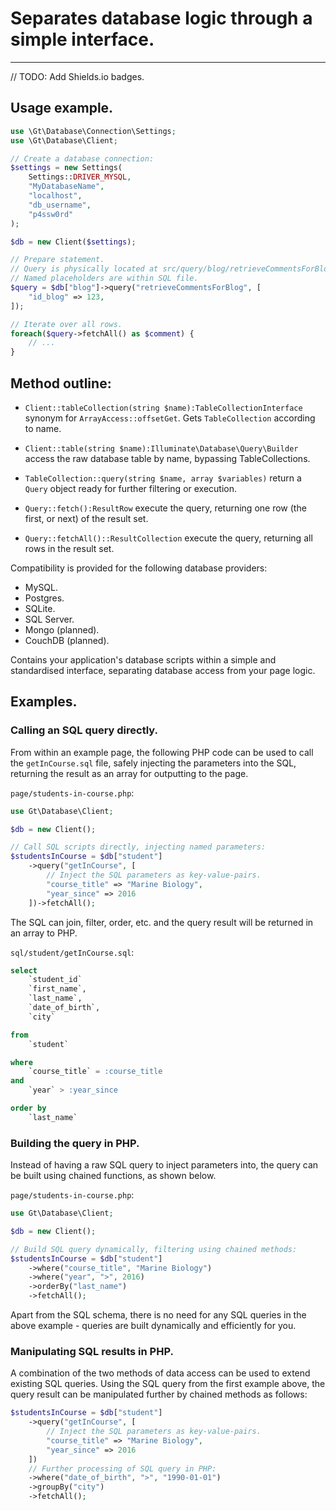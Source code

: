 # Separates database logic through a simple interface.

***

// TODO: Add Shields.io badges.

## Usage example.

```php
use \Gt\Database\Connection\Settings;
use \Gt\Database\Client;

// Create a database connection:
$settings = new Settings(
	Settings::DRIVER_MYSQL,
	"MyDatabaseName",
	"localhost",
	"db_username",
	"p4ssw0rd"
);

$db = new Client($settings);

// Prepare statement.
// Query is physically located at src/query/blog/retrieveCommentsForBlog.sql
// Named placeholders are within SQL file.
$query = $db["blog"]->query("retrieveCommentsForBlog", [
	"id_blog" => 123,
]);

// Iterate over all rows.
foreach($query->fetchAll() as $comment) {
	// ...
}

```

## Method outline:

+ `Client::tableCollection(string $name):TableCollectionInterface` synonym for `ArrayAccess::offsetGet`. Gets `TableCollection` according to name.
+ `Client::table(string $name):Illuminate\Database\Query\Builder` access the raw database table by name, bypassing TableCollections.

+ `TableCollection::query(string $name, array $variables)` return a `Query` object ready for further filtering or execution.

+ `Query::fetch():ResultRow` execute the query, returning one row (the first, or next) of the result set.
+ `Query::fetchAll()::ResultCollection` execute the query, returning all rows in the result set.

Compatibility is provided for the following database providers:

* MySQL.
* Postgres.
* SQLite.
* SQL Server.
* Mongo (planned).
* CouchDB (planned).

Contains your application's database scripts within a simple and standardised interface, separating database access from your page logic.

## Examples.

### Calling an SQL query directly.

From within an example page, the following PHP code can be used to call the `getInCourse.sql` file, safely injecting the parameters into the SQL, returning the result as an array for outputting to the page.

`page/students-in-course.php`:

```php
use Gt\Database\Client;

$db = new Client();

// Call SQL scripts directly, injecting named parameters:
$studentsInCourse = $db["student"]
	->query("getInCourse", [
		// Inject the SQL parameters as key-value-pairs.
		"course_title" => "Marine Biology",
		"year_since" => 2016
	])->fetchAll();
```

The SQL can join, filter, order, etc. and the query result will be returned in an array to PHP.

`sql/student/getInCourse.sql`:

```sql
select
	`student_id`
	`first_name`,
	`last_name`,
	`date_of_birth`,
	`city`

from
	`student`

where
	`course_title` = :course_title
and
	`year` > :year_since

order by
	`last_name`
```

### Building the query in PHP.

Instead of having a raw SQL query to inject parameters into, the query can be built using chained functions, as shown below.

`page/students-in-course.php`:

```php
use Gt\Database\Client;

$db = new Client();

// Build SQL query dynamically, filtering using chained methods:
$studentsInCourse = $db["student"]
	->where("course_title", "Marine Biology")
	->where("year", ">", 2016)
	->orderBy("last_name")
	->fetchAll();
```

Apart from the SQL schema, there is no need for any SQL queries in the above example - queries are built dynamically and efficiently for you.

### Manipulating SQL results in PHP.

A combination of the two methods of data access can be used to extend existing SQL queries. Using the SQL query from the first example above, the query result can be manipulated further by chained methods as follows:

```php
$studentsInCourse = $db["student"]
	->query("getInCourse", [
		// Inject the SQL parameters as key-value-pairs.
		"course_title" => "Marine Biology",
		"year_since" => 2016
	])
	// Further processing of SQL query in PHP:
	->where("date_of_birth", ">", "1990-01-01")
	->groupBy("city")
	->fetchAll();
```
